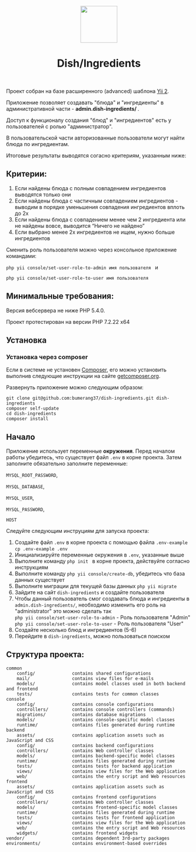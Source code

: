 <p align="center">
    <a href="https://github.com/yiisoft" target="_blank">
        <img src="https://avatars0.githubusercontent.com/u/993323" height="100px">
    </a>
    <h1 align="center">Dish/Ingredients</h1>
    <br>
</p>

Проект собран на базе расширенного (advanced) шаблона [Yii 2](http://www.yiiframework.com/).

Приложение позволяет создавать "блюда" и "ингредиенты" в административной части - <b>admin.dish-ingredients/ </b>.

Доступ к функционалу создания "блюд" и "ингредиентов" есть у пользователей с ролью "администратор".

В пользовательской части авторизованные пользователи могут найти блюда по ингредиентам.

Итоговые результаты выводятся согасно критериям, указанным ниже:

Критерии:
------------

1. Если найдены блюда с полным совпадением ингредиентов выводятся только они
2. Если найдены блюда с частичным совпадением ингредиентов - выводим в порядке уменьшения совпадения ингредиентов вплоть до 2х
3. Если найдены блюда с совпадением менее чем 2 ингредиента или не  найдены вовсе, выводится “Ничего не найдено”
4. Если выбрано менее 2х ингредиентов не ищем, нужно больше ингредиентов

Сменить роль пользователя можно через консольное приложение командами:

<code>php yii console/set-user-role-to-admin имя пользователя </code> и

<code>php yii console/set-user-role-to-user имя пользователя </code>


Минимальные требования:
------------

Версия вебсервера не ниже PHP 5.4.0.

Проект протестирован на версии PHP 7.2.22 x64


Установка
------------

### Установка через composer

Если в системе не установен [Composer](http://getcomposer.org/), его можно установить выполнив следующие инструкции на сайте
 [getcomposer.org](http://getcomposer.org/doc/00-intro.md#installation-nix).

Развернуть приложение можно следующим образом:

~~~
git clone git@github.com:bumerang37/dish-ingredients.git dish-ingredients
composer self-update
cd dish-ingredients
composer install
~~~

Начало
---------------

Приложение использует переменные <b>окружения</b>. Перед началом работы убедитесь, что существует файл ```.env``` в корне проекта.
Затем заполните обязательно заполните переменные: 

```MYSQL_ROOT_PASSWORD```,

``MYSQL_DATABASE``,

``MYSQL_USER``,

``MYSQL_PASSWORD``,

``HOST``

Следуйте следующим инструциям для запуска проекта:

1. Создайте файл `.env` в корне проекта с помощью файла `.env-example`
 `cp .env-example .env`
2. Инициализируйте переменные окружения в `.env`, указанные выше
3. Выполните команду `php init ` в корне проекта, действуйте согласно инструкциям
4. Выполните команду `php yii console/create-db`, убедитесь что база данных существует
5. Выполните миграции для текущей базы данных `php yii migrate`
6. Зайдите на сайт  `dish-ingredients` и создайте пользователя
7. Чтобы данный пользователь смог создавать блюда и ингредиенты в `admin.dish-ingredients/`, необходимо изменить его роль на "administrator" это можно сделать так<br>
  `php yii console/set-user-role-to-admin` - Роль пользователя "Admin"
  `php yii console/set-user-role-to-user` - Роль пользователя "User"
8. Создайте несколько блюд и ингредиентов (5-6)
9. Перейдите в `dish-ingredients`, можно пользоваться поиском

Структура проекта:
-------------------

```
common
    config/              contains shared configurations
    mail/                contains view files for e-mails
    models/              contains model classes used in both backend and frontend
    tests/               contains tests for common classes    
console
    config/              contains console configurations
    controllers/         contains console controllers (commands)
    migrations/          contains database migrations
    models/              contains console-specific model classes
    runtime/             contains files generated during runtime
backend
    assets/              contains application assets such as JavaScript and CSS
    config/              contains backend configurations
    controllers/         contains Web controller classes
    models/              contains backend-specific model classes
    runtime/             contains files generated during runtime
    tests/               contains tests for backend application    
    views/               contains view files for the Web application
    web/                 contains the entry script and Web resources
frontend
    assets/              contains application assets such as JavaScript and CSS
    config/              contains frontend configurations
    controllers/         contains Web controller classes
    models/              contains frontend-specific model classes
    runtime/             contains files generated during runtime
    tests/               contains tests for frontend application
    views/               contains view files for the Web application
    web/                 contains the entry script and Web resources
    widgets/             contains frontend widgets
vendor/                  contains dependent 3rd-party packages
environments/            contains environment-based overrides
```
